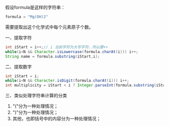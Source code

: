 假设formula是这样的字符串：
```java
formula = "Mg(OH)2"
```
需要提取出这个化学式中每个元素原子个数。

一、提取字符
```java
int iStart = i++;// i 当前字符为大写字符，所以要++
while(i<N && Character.isLowercase(formula.charAt(i))) i++;
String name = formula.substring(iStart,i);
```

二、提取数字
```java
int iStart = i;
while(i<N && Character.isDigit(formula.charAt(i))) i++;
int multiplicity = iStart < i ? Integer.parseInt(formula.substring(iStart,i)) : 1;
```

三、类似处理字符串计算的分类
 1. "("分为一种处理情况；
 2. ")"分为一种处理情况；
 3. 其他，也即括号中的内容分为一种处理情况；


